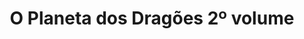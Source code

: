 ---
Numero: 298
title: O Planeta dos Dragões 2º volume
Autor: Anne McCaffrey
Co-autor: 
Ano-de-Publicacao: 1982
Titulo-original: 
Tradutor: Eurico da Fonseca
Co-tradutor: 
Ano-de-edicao: 1982
alias: Anne-McCaffrey
Autor2-alias: 
Tradutor1-alias: Eurico-da-Fonseca
Tradutor2-alias: 
Titulo-link: 298-O-Planeta-dos-Dragoes-2-volume
Capa: 
pags: 231
Capa-link: 
---